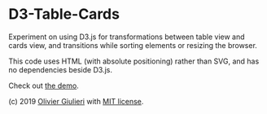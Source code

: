 # D3-Table-Cards

Experiment on using D3.js for transformations between table view and cards view, and transitions while sorting elements or resizing the browser. 

This code uses HTML (with absolute positioning) rather than SVG, and has no dependencies beside D3.js.

Check out [the demo](https://evoluteur.github.io/d3-table-cards/).


(c) 2019 [Olivier Giulieri](https://evoluteur.github.io/) with [MIT license](http://github.com/evoluteur/d3-table-cards/blob/master/LICENSE.md).
